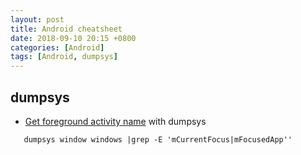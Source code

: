 ```yaml
---
layout: post
title: Android cheatsheet
date: 2018-09-10 20:15 +0800
categories: [Android]
tags: [Android, dumpsys]
---
```


## dumpsys

- [Get foreground activity name](https://stackoverflow.com/questions/13193592/adb-android-getting-the-name-of-the-current-activity) with dumpsys
``` shell
   dumpsys window windows |grep -E 'mCurrentFocus|mFocusedApp''
```

